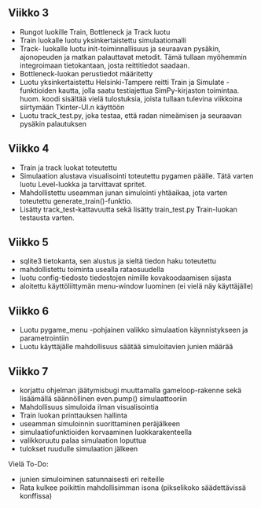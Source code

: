 ## Viikko 3
- Rungot luokille Train, Bottleneck ja Track luotu
- Train luokalle luotu yksinkertaistettu simulaatiomalli
- Track- luokalle luotu init-toiminnallisuus ja seuraavan pysäkin, ajonopeuden ja matkan palauttavat metodit. Tämä tullaan myöhemmin integroimaan tietokantaan, josta reittitiedot saadaan.
- Bottleneck-luokan perustiedot määritetty
- Luotu yksinkertaistettu Helsinki-Tampere reitti Train ja Simulate -funktioiden kautta, jolla saatu testiajettua SimPy-kirjaston toimintaa. huom. koodi sisältää vielä tulostuksia, joista tullaan tulevina viikkoina siirtymään Tkinter-UI.n käyttöön
- Luotu track_test.py, joka testaa, että radan nimeämisen ja seuraavan pysäkin palautuksen

## Viikko 4
- Train ja track luokat toteutettu
- Simulaation alustava visualisointi toteutettu pygamen päälle. Tätä varten luotu Level-luokka ja tarvittavat spritet.
- Mahdollistettu useamman junan simulointi yhtäaikaa, jota varten toteutettu generate_train()-funktio.
- Lisätty track_test-kattavuutta sekä lisätty train_test.py Train-luokan testausta varten.

## Viikko 5
- sqlite3 tietokanta, sen alustus ja sieltä tiedon haku toteutettu
- mahdollistettu toiminta usealla rataosuudella
- luotu config-tiedosto tiedostojen nimille kovakoodaamisen sijasta
- aloitettu käyttöliittymän menu-window luominen (ei vielä näy käyttäjälle)

## Viikko 6
- Luotu pygame_menu -pohjainen valikko simulaation käynnistykseen ja parametrointiin
- Luotu käyttäjälle mahdollisuus säätää simuloitavien junien määrää

## Viikko 7
- korjattu ohjelman jäätymisbugi muuttamalla gameloop-rakenne sekä lisäämällä säännöllinen even.pump() simulaattooriin
- Mahdollisuus simuloida ilman visualisointia
- Train luokan printtauksen hallinta
- useamman simuloinnin suorittaminen peräjälkeen
- simulaatiofunktioiden korvaaminen luokkarakenteella
- valikkoruutu palaa simulaation loputtua
- tulokset ruudulle simulaation jälkeen

Vielä To-Do:

- junien simuloiminen satunnaisesti eri reiteille
- Rata kulkee poikittin mahdollisimman isona (pikselikoko säädettävissä konffissa)

